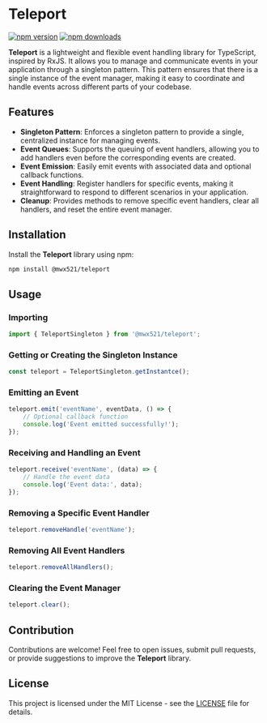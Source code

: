 # Teleport

[![npm version](https://badge.fury.io/js/@mwx521%2Fteleport.svg)](https://badge.fury.io/js/@mwx521%2Fteleport)
[![npm downloads](https://img.shields.io/npm/dt/@mwx521%2Fteleport.svg)](https://www.npmjs.com/package/@mwx521%2Fteleport)

**Teleport** is a lightweight and flexible event handling library for TypeScript, inspired by RxJS. It allows you to manage and communicate events in your application through a singleton pattern. This pattern ensures that there is a single instance of the event manager, making it easy to coordinate and handle events across different parts of your codebase.

## Features

- **Singleton Pattern**: Enforces a singleton pattern to provide a single, centralized instance for managing events.
- **Event Queues**: Supports the queuing of event handlers, allowing you to add handlers even before the corresponding events are created.
- **Event Emission**: Easily emit events with associated data and optional callback functions.
- **Event Handling**: Register handlers for specific events, making it straightforward to respond to different scenarios in your application.
- **Cleanup**: Provides methods to remove specific event handlers, clear all handlers, and reset the entire event manager.

## Installation

Install the **Teleport** library using npm:

```bash
npm install @mwx521/teleport
```

## Usage

### Importing

```typescript
import { TeleportSingleton } from '@mwx521/teleport';
```

### Getting or Creating the Singleton Instance

```typescript
const teleport = TeleportSingleton.getInstantce();
```

### Emitting an Event

```typescript
teleport.emit('eventName', eventData, () => {
    // Optional callback function
    console.log('Event emitted successfully!');
});
```

### Receiving and Handling an Event

```typescript
teleport.receive('eventName', (data) => {
    // Handle the event data
    console.log('Event data:', data);
});
```

### Removing a Specific Event Handler

```typescript
teleport.removeHandle('eventName');
```

### Removing All Event Handlers

```typescript
teleport.removeAllHandlers();
```

### Clearing the Event Manager

```typescript
teleport.clear();
```

## Contribution

Contributions are welcome! Feel free to open issues, submit pull requests, or provide suggestions to improve the **Teleport** library.

## License

This project is licensed under the MIT License - see the [LICENSE](LICENSE) file for details.